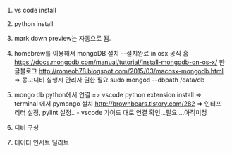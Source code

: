 
1. vs code install

2. python install

3. mark down preview는 자동으로 됨.

4.  homebrew를 이용해서 mongoDB 설치 
    --설치완료 in osx
    공식 홈 https://docs.mongodb.com/manual/tutorial/install-mongodb-on-os-x/
    한글블로그 http://romeoh78.blogspot.com/2015/03/macosx-mongodb.html
    => 몽고디비 실행시 관리자 권한 필요 sudo mongod --dbpath /data/db 


5. mongo db python에서 연결 
    => vscode python extension install
    => terminal 에서 pymongo 설치  http://brownbears.tistory.com/282
    => 인터프리터 설정, pylint 설정.. - vscode 가이드 대로
    연결 확인...필요....아직미정

6. 디비 구성 

7. 데이터 인서트 딜리트  



